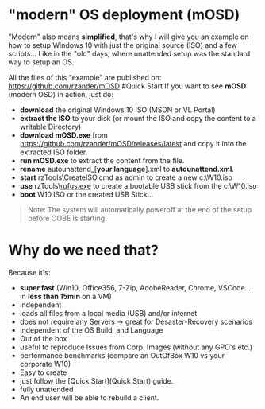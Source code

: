 # "modern" OS deployment (mOSD)
"Modern" also means **simplified**, that's why I will give you an example on how to setup Windows 10 with just the original source (ISO) and a few scripts… Like in the "old" days, where unattended setup was the standard way to setup an OS. 

All the files of this "example" are published on: https://github.com/rzander/mOSD
#Quick Start
If you want to see **mOSD** (modern OSD) in action, just do:

* **download** the original Windows 10 ISO (MSDN or VL Portal)
* **extract the ISO** to your disk (or mount the ISO and copy the content to a writable Directory)
* **download mOSD.exe** from https://github.com/rzander/mOSD/releases/latest and copy it into the extracted ISO folder.
* **run mOSD.exe** to extract the content from the file.
* **rename** autounattend_[**your language**].xml to **autounattend.xml**.
* **start** rzTools\CreateISO.cmd as admin to create a new c:\W10.iso
* **use** rzTools\\[rufus.exe](https://rufus.akeo.ie) to create a bootable USB stick from the c:\W10.iso
* **boot** W10.ISO or the created USB Stick...

>Note: The system will automatically poweroff at the end of the setup before OOBE is starting. 

# Why do we need that?
Because it's:

* **super fast** (Win10, Office356, 7-Zip, AdobeReader, Chrome, VSCode … in **less than 15min** on a VM)
* independent
 * loads all files from a local media (USB) and/or internet
 * does not require any Servers -> great for Desaster-Recovery scenarios
 * independent of the OS Build, and Language
* Out of the box
 * useful to reproduce Issues from Corp. Images (without any GPO's etc.)
 * performance benchmarks (compare an OutOfBox W10 vs your corporate W10)
* Easy to create
 * just follow the [Quick Start](Quick Start) guide. 
* fully unattended
 * An end user will be able to rebuild a client.


